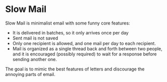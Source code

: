 # Slow Mail

Slow Mail is minimalist email with some funny core features:

* It is delivered in batches, so it only arrives once per day
* Sent mail is not saved
* Only one recipient is allowed, and one mail per day to each recipient.
* Mail is organized as a single thread back and forth between two people, and it is encouraged (possibly required) to wait for a response before sending another one.

The goal is to mimic the best features of letters and discourage the annoying parts of email.
